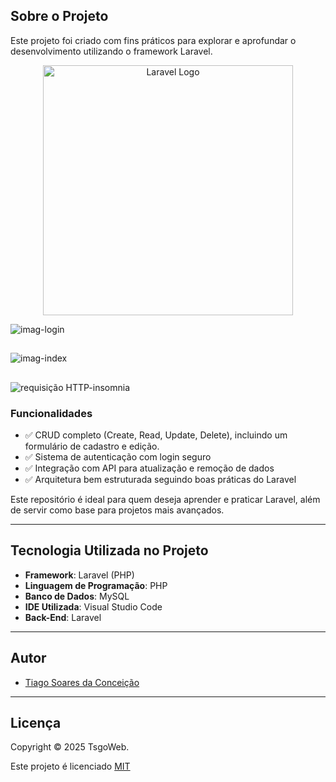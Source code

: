 ## Sobre o Projeto
Este projeto foi criado com fins práticos para explorar e aprofundar o desenvolvimento utilizando o framework Laravel. 

<p align="center">
  <a href="https://laravel.com" target="_blank">
    <img src="https://raw.githubusercontent.com/laravel/art/master/logo-lockup/5%20SVG/2%20CMYK/1%20Full%20Color/laravel-logolockup-cmyk-red.svg" width="400" alt="Laravel Logo">
  </a>
</p>



![imag-login](https://github.com/user-attachments/assets/bcd3cb59-ac41-4cb6-90f5-ab5a27fa380d)

##

![imag-index](https://github.com/user-attachments/assets/878c14df-9759-4c14-aca8-c6e191174462)

##

![requisição HTTP-insomnia](https://github.com/user-attachments/assets/9c27350a-3d7b-40f9-92e8-da2f007dc12e)


### Funcionalidades

- ✅ CRUD completo (Create, Read, Update, Delete),  incluindo um formulário de cadastro e edição.
- ✅ Sistema de autenticação com login seguro
- ✅ Integração com API para atualização e remoção de dados
- ✅ Arquitetura bem estruturada seguindo boas práticas do Laravel  

Este repositório é ideal para quem deseja aprender e praticar Laravel, além de servir como base para projetos mais avançados.  

---

## Tecnologia Utilizada no Projeto

- **Framework**: Laravel (PHP)  
- **Linguagem de Programação**: PHP  
- **Banco de Dados**: MySQL  
- **IDE Utilizada**: Visual Studio Code  
- **Back-End**: Laravel

---

## Autor

- [Tiago Soares da Conceição](https://www.linkedin.com/in/tsgo27/)


---

## Licença
Copyright © 2025 TsgoWeb.

Este projeto é licenciado [MIT](https://choosealicense.com/licenses/mit/)
